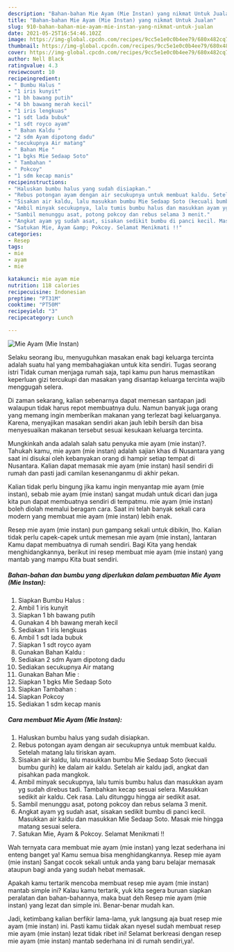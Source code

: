 ```yaml
---
description: "Bahan-bahan Mie Ayam (Mie Instan) yang nikmat Untuk Jualan"
title: "Bahan-bahan Mie Ayam (Mie Instan) yang nikmat Untuk Jualan"
slug: 910-bahan-bahan-mie-ayam-mie-instan-yang-nikmat-untuk-jualan
date: 2021-05-25T16:54:46.102Z
image: https://img-global.cpcdn.com/recipes/9cc5e1e0c0b4ee79/680x482cq70/mie-ayam-mie-instan-foto-resep-utama.jpg
thumbnail: https://img-global.cpcdn.com/recipes/9cc5e1e0c0b4ee79/680x482cq70/mie-ayam-mie-instan-foto-resep-utama.jpg
cover: https://img-global.cpcdn.com/recipes/9cc5e1e0c0b4ee79/680x482cq70/mie-ayam-mie-instan-foto-resep-utama.jpg
author: Nell Black
ratingvalue: 4.3
reviewcount: 10
recipeingredient:
- " Bumbu Halus "
- "1 iris kunyit"
- "1 bh bawang putih"
- "4 bh bawang merah kecil"
- "1 iris lengkuas"
- "1 sdt lada bubuk"
- "1 sdt royco ayam"
- " Bahan Kaldu "
- "2 sdm Ayam dipotong dadu"
- "secukupnya Air matang"
- " Bahan Mie "
- "1 bgks Mie Sedaap Soto"
- " Tambahan "
- " Pokcoy"
- "1 sdm kecap manis"
recipeinstructions:
- "Haluskan bumbu halus yang sudah disiapkan."
- "Rebus potongan ayam dengan air secukupnya untuk membuat kaldu. Setelah matang lalu tiriskan ayam."
- "Sisakan air kaldu, lalu masukkan bumbu Mie Sedaap Soto (kecuali bumbu gurih) ke dalam air kaldu. Setelah air kaldu jadi, angkat dan pisahkan pada mangkok."
- "Ambil minyak secukupnya, lalu tumis bumbu halus dan masukkan ayam yg sudah direbus tadi. Tambahkan kecap sesuai selera. Masukkan sedikit air kaldu. Cek rasa. Lalu ditunggu hingga air sedikit asat."
- "Sambil menunggu asat, potong pokcoy dan rebus selama 3 menit."
- "Angkat ayam yg sudah asat, sisakan sedikit bumbu di panci kecil. Masukkan air kaldu dan masukkan Mie Sedaap Soto. Masak mie hingga matang sesuai selera."
- "Satukan Mie, Ayam &amp; Pokcoy. Selamat Menikmati !!"
categories:
- Resep
tags:
- mie
- ayam
- mie

katakunci: mie ayam mie 
nutrition: 118 calories
recipecuisine: Indonesian
preptime: "PT31M"
cooktime: "PT50M"
recipeyield: "3"
recipecategory: Lunch

---
```



![Mie Ayam (Mie Instan)](https://img-global.cpcdn.com/recipes/9cc5e1e0c0b4ee79/680x482cq70/mie-ayam-mie-instan-foto-resep-utama.jpg)

Selaku seorang ibu, menyuguhkan masakan enak bagi keluarga tercinta adalah suatu hal yang membahagiakan untuk kita sendiri. Tugas seorang istri Tidak cuman menjaga rumah saja, tapi kamu pun harus memastikan keperluan gizi tercukupi dan masakan yang disantap keluarga tercinta wajib menggugah selera.

Di zaman  sekarang, kalian sebenarnya dapat memesan santapan jadi walaupun tidak harus repot membuatnya dulu. Namun banyak juga orang yang memang ingin memberikan makanan yang terlezat bagi keluarganya. Karena, menyajikan masakan sendiri akan jauh lebih bersih dan bisa menyesuaikan makanan tersebut sesuai kesukaan keluarga tercinta. 



Mungkinkah anda adalah salah satu penyuka mie ayam (mie instan)?. Tahukah kamu, mie ayam (mie instan) adalah sajian khas di Nusantara yang saat ini disukai oleh kebanyakan orang di hampir setiap tempat di Nusantara. Kalian dapat memasak mie ayam (mie instan) hasil sendiri di rumah dan pasti jadi camilan kesenanganmu di akhir pekan.

Kalian tidak perlu bingung jika kamu ingin menyantap mie ayam (mie instan), sebab mie ayam (mie instan) sangat mudah untuk dicari dan juga kita pun dapat membuatnya sendiri di tempatmu. mie ayam (mie instan) boleh diolah memalui beragam cara. Saat ini telah banyak sekali cara modern yang membuat mie ayam (mie instan) lebih enak.

Resep mie ayam (mie instan) pun gampang sekali untuk dibikin, lho. Kalian tidak perlu capek-capek untuk memesan mie ayam (mie instan), lantaran Kamu dapat membuatnya di rumah sendiri. Bagi Kita yang hendak menghidangkannya, berikut ini resep membuat mie ayam (mie instan) yang mantab yang mampu Kita buat sendiri.

<!--inarticleads1-->

##### Bahan-bahan dan bumbu yang diperlukan dalam pembuatan Mie Ayam (Mie Instan):

1. Siapkan  Bumbu Halus :
1. Ambil 1 iris kunyit
1. Siapkan 1 bh bawang putih
1. Gunakan 4 bh bawang merah kecil
1. Sediakan 1 iris lengkuas
1. Ambil 1 sdt lada bubuk
1. Siapkan 1 sdt royco ayam
1. Gunakan  Bahan Kaldu :
1. Sediakan 2 sdm Ayam dipotong dadu
1. Sediakan secukupnya Air matang
1. Gunakan  Bahan Mie :
1. Siapkan 1 bgks Mie Sedaap Soto
1. Siapkan  Tambahan :
1. Siapkan  Pokcoy
1. Sediakan 1 sdm kecap manis




<!--inarticleads2-->

##### Cara membuat Mie Ayam (Mie Instan):

1. Haluskan bumbu halus yang sudah disiapkan.
1. Rebus potongan ayam dengan air secukupnya untuk membuat kaldu. Setelah matang lalu tiriskan ayam.
1. Sisakan air kaldu, lalu masukkan bumbu Mie Sedaap Soto (kecuali bumbu gurih) ke dalam air kaldu. Setelah air kaldu jadi, angkat dan pisahkan pada mangkok.
1. Ambil minyak secukupnya, lalu tumis bumbu halus dan masukkan ayam yg sudah direbus tadi. Tambahkan kecap sesuai selera. Masukkan sedikit air kaldu. Cek rasa. Lalu ditunggu hingga air sedikit asat.
1. Sambil menunggu asat, potong pokcoy dan rebus selama 3 menit.
1. Angkat ayam yg sudah asat, sisakan sedikit bumbu di panci kecil. Masukkan air kaldu dan masukkan Mie Sedaap Soto. Masak mie hingga matang sesuai selera.
1. Satukan Mie, Ayam &amp; Pokcoy. Selamat Menikmati !!




Wah ternyata cara membuat mie ayam (mie instan) yang lezat sederhana ini enteng banget ya! Kamu semua bisa menghidangkannya. Resep mie ayam (mie instan) Sangat cocok sekali untuk anda yang baru belajar memasak ataupun bagi anda yang sudah hebat memasak.

Apakah kamu tertarik mencoba membuat resep mie ayam (mie instan) mantab simple ini? Kalau kamu tertarik, yuk kita segera buruan siapkan peralatan dan bahan-bahannya, maka buat deh Resep mie ayam (mie instan) yang lezat dan simple ini. Benar-benar mudah kan. 

Jadi, ketimbang kalian berfikir lama-lama, yuk langsung aja buat resep mie ayam (mie instan) ini. Pasti kamu tiidak akan nyesel sudah membuat resep mie ayam (mie instan) lezat tidak ribet ini! Selamat berkreasi dengan resep mie ayam (mie instan) mantab sederhana ini di rumah sendiri,ya!.

